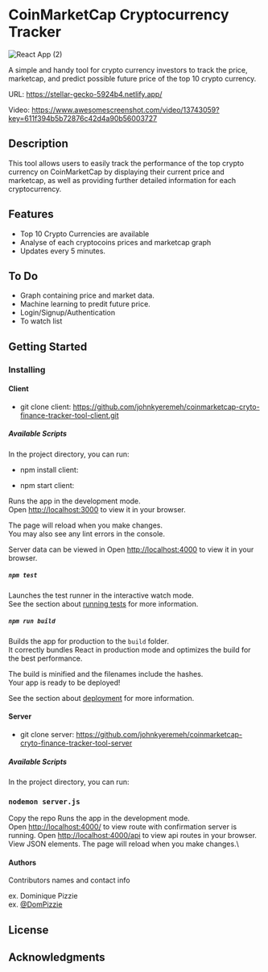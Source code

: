 
# CoinMarketCap Cryptocurrency Tracker 


![React App (2)](https://user-images.githubusercontent.com/20938382/210664427-77d429f2-951e-496d-b482-b05e6ce2c8dd.png)

A simple and handy tool for crypto currency investors to track the price, marketcap, and predict possible future price of the top 10 crypto currency.

URL: https://stellar-gecko-5924b4.netlify.app/

Video: https://www.awesomescreenshot.com/video/13743059?key=611f394b5b72876c42d4a90b56003727

## Description

This tool allows users to easily track the performance of the top crypto currency on CoinMarketCap by displaying their current price and marketcap, as well as providing further detailed information for each cryptocurrency.

## Features

- Top 10 Crypto Currencies are available
- Analyse of each cryptocoins prices and marketcap graph
- Updates every 5 minutes. 

## To Do

- Graph containing price and market data.
- Machine learning to predit future price. 
- Login/Signup/Authentication
- To watch list

## Getting Started

### Installing

#### Client 
* git clone client: https://github.com/johnkyeremeh/coinmarketcap-cryto-finance-tracker-tool-client.git


##### Available Scripts

In the project directory, you can run:

* npm install client: 

* npm start client: 

Runs the app in the development mode.\
Open [http://localhost:3000](http://localhost:3000) to view it in your browser.

The page will reload when you make changes.\
You may also see any lint errors in the console.

Server data can be viewed in 
Open [http://localhost:4000](http://localhost:4000) to view it in your browser.

##### `npm test`

Launches the test runner in the interactive watch mode.\
See the section about [running tests](https://facebook.github.io/create-react-app/docs/running-tests) for more information.

##### `npm run build`

Builds the app for production to the `build` folder.\
It correctly bundles React in production mode and optimizes the build for the best performance.

The build is minified and the filenames include the hashes.\
Your app is ready to be deployed!

See the section about [deployment](https://facebook.github.io/create-react-app/docs/deployment) for more information.



#### Server 
* git clone server: https://github.com/johnkyeremeh/coinmarketcap-cryto-finance-tracker-tool-server


##### Available Scripts

In the project directory, you can run:

### `nodemon server.js`

Copy the repo
Runs the app in the development mode.\
Open [http://localhost:4000/](http://localhost:4000/) to view route with confirmation server is running.
Open [http://localhost:4000/api](http://localhost:4000/api) to view api routes in your browser. View JSON elements.
The page will reload when you make changes.\


#### Authors

Contributors names and contact info

ex. Dominique Pizzie  
ex. [@DomPizzie](https://twitter.com/dompizzie)


## License

## Acknowledgments
